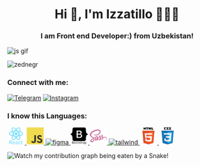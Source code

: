 <h1 align="center">Hi 👋, I'm Izzatillo 👨🏻‍💻</h1>
<h3 align="center">I am Front end Developer:) from Uzbekistan!</h3>

<img src='https://repository-images.githubusercontent.com/588181932/e36ec678-7984-4cdd-8e4c-a3932772ff8e' alt='js gif' /> 

<p align="left"> <img src="https://komarev.com/ghpvc/?username=zednegr&label=Profile%20views&color=0e75b6&style=flat" alt="zednegr" /> </p>

### Connect with me:
[![Telegram](https://img.shields.io/badge/-Telegram-090909?style=for-the-badge&logo=telegram&logoColor=27A0D9)](https://t.me/izzatillodev)
[![Instagram](https://img.shields.io/badge/-Instagram-090909?style=for-the-badge&logo=instagram&logoColor=B4068E)](https://www.instagram.com/davlatovizzatillo7)

<h3 align="left">I know this Languages:</h3>
<p align="left"> 
  <a href="https://reactjs.org/" target="_blank" rel="noreferrer"> <img src="https://raw.githubusercontent.com/devicons/devicon/master/icons/react/react-original-wordmark.svg" alt="react" width="40" height="40"/> </a>
  <a href="https://developer.mozilla.org/en-US/docs/Web/JavaScript" target="_blank" rel="noreferrer"> <img src="https://raw.githubusercontent.com/devicons/devicon/master/icons/javascript/javascript-original.svg" alt="javascript" width="40" height="40"/> </a> 
    <a href="https://www.figma.com/" target="_blank" rel="noreferrer"> <img src="https://www.vectorlogo.zone/logos/figma/figma-icon.svg" alt="figma" width="40" height="40"/> </a>
  <a href="https://getbootstrap.com" target="_blank" rel="noreferrer"> <img src="https://raw.githubusercontent.com/devicons/devicon/master/icons/bootstrap/bootstrap-plain-wordmark.svg" alt="bootstrap" width="40" height="40"/> </a>
  <a href="https://sass-lang.com" target="_blank" rel="noreferrer"> <img src="https://raw.githubusercontent.com/devicons/devicon/master/icons/sass/sass-original.svg" alt="sass" width="40" height="40"/> </a>   
  <a href="https://tailwindcss.com/" target="_blank" rel="noreferrer"> <img src="https://www.vectorlogo.zone/logos/tailwindcss/tailwindcss-icon.svg" alt="tailwind" width="40" height="40"/> </a> 
  <a href="https://www.w3.org/html/" target="_blank" rel="noreferrer"> <img src="https://raw.githubusercontent.com/devicons/devicon/master/icons/html5/html5-original-wordmark.svg" alt="html5" width="40" height="40"/> </a> 
 <a href="https://www.w3schools.com/css/" target="_blank" rel="noreferrer"> <img src="https://raw.githubusercontent.com/devicons/devicon/master/icons/css3/css3-original-wordmark.svg" alt="css3" width="40" height="40"/> </a> 
</p>


![Watch my contribution graph being eaten by a Snake!](https://raw.githubusercontent.com/praveenscience/praveenscience/master/soc/snake.svg)

